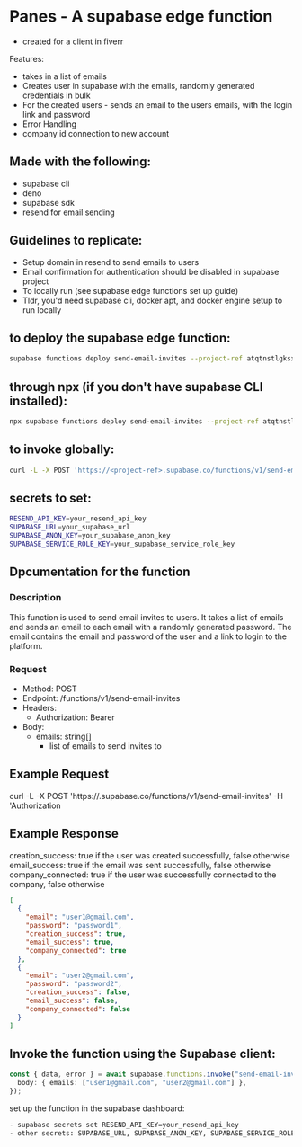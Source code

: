 # Panes - A supabase edge function

- created for a client in fiverr

Features:

- takes in a list of emails
- Creates user in supabase with the emails, randomly generated credentials in bulk
- For the created users - sends an email to the users emails, with the login link and password
- Error Handling
- company id connection to new account

## Made with the following:

- supabase cli
- deno
- supabase sdk
- resend for email sending

## Guidelines to replicate:

- Setup domain in resend to send emails to users
- Email confirmation for authentication should be disabled in supabase project
- To locally run (see supabase edge functions set up guide)
- Tldr, you'd need supabase cli, docker apt, and docker engine setup to run locally

## to deploy the supabase edge function:

```bash
supabase functions deploy send-email-invites --project-ref atqtnstlgksxrtscusgd
```

## through npx (if you don't have supabase CLI installed):

```bash
npx supabase functions deploy send-email-invites --project-ref atqtnstlgksxrtscusgd
```

## to invoke globally:

```bash
curl -L -X POST 'https://<project-ref>.supabase.co/functions/v1/send-email-invites' -H 'Authorization: Bearer <anon>'    --data '{"emails": ["x@gmail.com", "y@gmail.com"]}'
```

## secrets to set:

```bash
RESEND_API_KEY=your_resend_api_key
SUPABASE_URL=your_supabase_url
SUPABASE_ANON_KEY=your_supabase_anon_key
SUPABASE_SERVICE_ROLE_KEY=your_supabase_service_role_key
```

## Dpcumentation for the function

### Description

This function is used to send email invites to users. It takes a list of emails and sends an email to each email with a randomly generated password.
The email contains the email and password of the user and a link to login to the platform.

### Request

- Method: POST
- Endpoint: <url>/functions/v1/send-email-invites
- Headers:
  - Authorization: Bearer <Supabase Anon Key>
- Body:
  - emails: string[]
    - list of emails to send invites to

## Example Request

curl -L -X POST 'https://<ref>.supabase.co/functions/v1/send-email-invites' -H 'Authorization

## Example Response

creation_success: true if the user was created successfully, false otherwise
email_success: true if the email was sent successfully, false otherwise
company_connected: true if the user was successfully connected to the company, false otherwise

```json
[
  {
    "email": "user1@gmail.com",
    "password": "password1",
    "creation_success": true,
    "email_success": true,
    "company_connected": true
  },
  {
    "email": "user2@gmail.com",
    "password": "password2",
    "creation_success": false,
    "email_success": false,
    "company_connected": false
  }
]
```

## Invoke the function using the Supabase client:

```ts
const { data, error } = await supabase.functions.invoke("send-email-invites", {
  body: { emails: ["user1@gmail.com", "user2@gmail.com"] },
});
```

set up the function in the supabase dashboard:

```bash
- supabase secrets set RESEND_API_KEY=your_resend_api_key
- other secrets: SUPABASE_URL, SUPABASE_ANON_KEY, SUPABASE_SERVICE_ROLE_KEY are already set in the function by default
```
